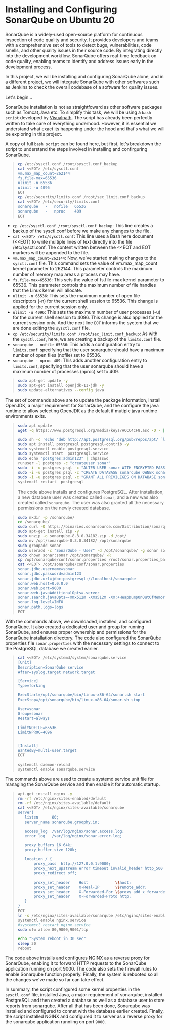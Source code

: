 # Installing and Configuring SonarQube on Ubuntu 20

SonarQube is a widely-used open-source platform for continuous inspection of code quality and security. It provides developers and teams with a comprehensive set of tools to detect bugs, vulnerabilities, code smells, and other quality issues in their source code. By integrating directly into the development workflow, SonarQube offers real-time feedback on code quality, enabling teams to identify and address issues early in the development process.

In this project, we will be installing and configuring SonarQube alone, and in a different project, we will integrate SonarQube with other softwares such as Jenkins to check the overall codebase of a software for quality issues.

Let's begin...

SonarQube installation is not as straightfoward as other software packages such as Tomcat,Java etc. To simplify this task, we will be using a `bash script` developed by
[Visualpath](https://www.youtube.com/c/visualpath). The script has already been perfectly written to take care of everything underhood. However, it is essential we understand what exact its happening under the hood and that's what we will be exploring in this project.

A copy of full `bash script` can be found here, but first, let's breakdown the script to understand the steps involved in installing and confirguring SonarQube.

> ```bash
> cp /etc/sysctl.conf /root/sysctl.conf_backup
> cat <<EOT> /etc/sysctl.conf
> vm.max_map_count=262144
> fs.file-max=65536
> ulimit -n 65536
> ulimit -u 4096
> EOT
> cp /etc/security/limits.conf /root/sec_limit.conf_backup
> cat <<EOT> /etc/security/limits.conf
> sonarqube   -   nofile   65536
> sonarqube   -   nproc    409
> EOT
> ```

- `cp /etc/sysctl.conf /root/sysctl.conf_backup`: This line creates a backup of the sysctl.conf before we make any changes to the file.
- `cat <<EOT> /etc/sysctl.conf`: This line uses a Bash here document (<<EOT) to write multiple lines of text directly into the file /etc/sysctl.conf. The content written between the <<EOT and EOT markers will be appended to the file.
- `vm.max_map_count=262144`: Now, we've started making changes to the `sysctl.conf` file. This command sets the value of vm.max_map_count kernel parameter to 262144. This parameter controls the maximum number of memory map areas a process may have.
- `fs.file-max=65536`: This sets the value of fs.file-max kernel parameter to 65536. This parameter controls the maximum number of file handles that the Linux kernel will allocate.
- `ulimit -n 65536`: This sets the maximum number of open file descriptors (-n) for the current shell session to 65536. This change is applied for the current session only.
- `ulimit -u 4096`: This sets the maximum number of user processes (-u) for the current shell session to 4096. This change is also applied for the current session only. And the next line `EOT` informs the syetem that we are done editing the `sysctl.conf` file.
- `cp /etc/security/limits.conf /root/sec_limit.conf_backup`: As with the `sysctl.conf`, here, we are creating a backup of the `limits.conf` file.
- `sonarqube - nofile 65536`: This adds a configuration entry to `limits.conf `specifying that the user sonarqube should have a maximum number of open files (nofile) set to 65536.
- `sonarqube - nproc 409`: This adds another configuration entry to `limits.conf`, specifying that the user sonarqube should have a maximum number of processes (nproc) set to 409.

> ```bash
> sudo apt-get update -y
> sudo apt-get install openjdk-11-jdk -y
> sudo update-alternatives --config java
> ```

The set of commands above are to update the package information, install OpenJDK, a major requirement for SonarQube, and the configure the java runtime to allow selecting OpenJDK as the default if mutiple java runtime environments exits.

> ```bash
> sudo apt update
> wget -q https://www.postgresql.org/media/keys/ACCC4CF8.asc -O - | sudo apt-key add -
>
> sudo sh -c 'echo "deb http://apt.postgresql.org/pub/repos/apt/ `lsb_release -cs`-pgdg main" >> /etc/apt/sources.list.d/pgdg.list'
> sudo apt install postgresql postgresql-contrib -y
> sudo systemctl enable postgresql.service
> sudo systemctl start  postgresql.service
> sudo echo "postgres:admin123" | chpasswd
> runuser -l postgres -c "createuser sonar"
> sudo -i -u postgres psql -c "ALTER USER sonar WITH ENCRYPTED PASSWORD 'admin123';"
> sudo -i -u postgres psql -c "CREATE DATABASE sonarqube OWNER sonar;"
> sudo -i -u postgres psql -c "GRANT ALL PRIVILEGES ON DATABASE sonarqube to sonar;"
> systemctl restart  postgresql
>
> ```
>
> The code above installs and configures PostgreSQL. After installation, a new database user was created called `sonar`, and a new was also created called `sonarqube`. The user was also granted all the necessary permissions on the newly created database.

> ```bash
> sudo mkdir -p /sonarqube/
> cd /sonarqube/
> sudo curl -O https://binaries.sonarsource.com/Distribution/sonarqube/sonarqube-8.3.0.34182.zip
> sudo apt-get install zip -y
> sudo unzip -o sonarqube-8.3.0.34182.zip -d /opt/
> sudo mv /opt/sonarqube-8.3.0.34182/ /opt/sonarqube
> sudo groupadd sonar
> sudo useradd -c "SonarQube - User" -d /opt/sonarqube/ -g sonar sonar
> sudo chown sonar:sonar /opt/sonarqube/ -R
> cp /opt/sonarqube/conf/sonar.properties /root/sonar.properties_backup
> cat <<EOT> /opt/sonarqube/conf/sonar.properties
> sonar.jdbc.username=sonar
> sonar.jdbc.password=admin123
> sonar.jdbc.url=jdbc:postgresql://localhost/sonarqube
> sonar.web.host=0.0.0.0
> sonar.web.port=9000
> sonar.web.javaAdditionalOpts=-server
> sonar.search.javaOpts=-Xmx512m -Xms512m -XX:+HeapDumpOnOutOfMemoryError
> sonar.log.level=INFO
> sonar.path.logs=logs
> EOT
>
> ```

With the commands above, we downloaded, installed, and configured SonarQube. It also created a dedicated user and group for running SonarQube, and ensures proper ownership and permissions for the SonarQube installation directory. The code also configured the SonarQube properties file `sonar.properties` with the necessary settings to connect to the PostgreSQL database we created earlier.

> ```bash
> cat <<EOT> /etc/systemd/system/sonarqube.service
> [Unit]
> Description=SonarQube service
> After=syslog.target network.target
>
> [Service]
> Type=forking
>
> ExecStart=/opt/sonarqube/bin/linux-x86-64/sonar.sh start
> ExecStop=/opt/sonarqube/bin/linux-x86-64/sonar.sh stop
>
> User=sonar
> Group=sonar
> Restart=always
>
> LimitNOFILE=65536
> LimitNPROC=4096
>
>
> [Install]
> WantedBy=multi-user.target
> EOT
>
> systemctl daemon-reload
> systemctl enable sonarqube.service
>
> ```

The commands above are used to create a systemd service unit file for managing the SonarQube service and then enable it for automatic startup.

> ```bash
> apt-get install nginx -y
> rm -rf /etc/nginx/sites-enabled/default
> rm -rf /etc/nginx/sites-available/default
> cat <<EOT> /etc/nginx/sites-available/sonarqube
> server{
>    listen      80;
>    server_name sonarqube.groophy.in;
>
>    access_log  /var/log/nginx/sonar.access.log;
>    error_log   /var/log/nginx/sonar.error.log;
>
>    proxy_buffers 16 64k;
>    proxy_buffer_size 128k;
>
>    location / {
>        proxy_pass  http://127.0.0.1:9000;
>        proxy_next_upstream error timeout invalid_header http_500 http_502 http_503 http_504;
>        proxy_redirect off;
>
>        proxy_set_header    Host            \$host;
>        proxy_set_header    X-Real-IP       \$remote_addr;
>        proxy_set_header    X-Forwarded-For \$proxy_add_x_forwarded_for;
>        proxy_set_header    X-Forwarded-Proto http;
>    }
> }
> EOT
> ln -s /etc/nginx/sites-available/sonarqube /etc/nginx/sites-enabled/sonarqube
> systemctl enable nginx.service
> #systemctl restart nginx.service
> sudo ufw allow 80,9000,9001/tcp
>
> echo "System reboot in 30 sec"
> sleep 30
> reboot
>
> ```

The code above installs and configures NGINX as a reverse proxy for SonarQube, enabling it to forward HTTP requests to the SonarQube application running on port 9000. The code also sets the firewall rules to enable Sonarqube function properly. Finally, the system is rebooted so all the changes we've made so far can take effect.

In summary, the script confirgured some kernel properties in the `sysctl.conf` file, installed Java, a major requirement of sonarqube, installed PostgreSQL and then created a database as well as a database user to store reports from sonarqube. After all that has been done, Sonarqube was installed and configured to connet with the database earlier created. Finally, the script installed NGINX and configured it to server as a reverse proxy for the sonarqube application runniing on port `9000`.
